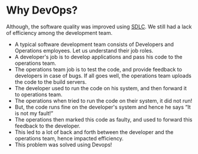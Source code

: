 # Why DevOps?

Although, the software quality was improved using [SDLC](https://github.com/gul-ahmed/devops/blob/main/1_sdlc.md). We still had a lack of efficiency among the development team. 

- A typical software development team consists of Developers and Operations employees. Let us understand their job roles.
- A developer's job is to develop applications and pass his code to the operations team.
- The operations team job is to test the code, and provide feedback to developers in case of bugs. If all goes well, the operations team uploads the code to the build servers.
- The developer used to run the code on his system, and then forward it to operations team.
- The operations when tried to run the code on their system, it did not run!
- But, the code runs fine on the developer's system and hence he says “It is not my fault!”
- The operations then marked this code as faulty, and used to forward this feedback to the developer.
- This led to a lot of back and forth between the developer and the operations team, hence impacted efficiency.
- This problem was solved using Devops!
